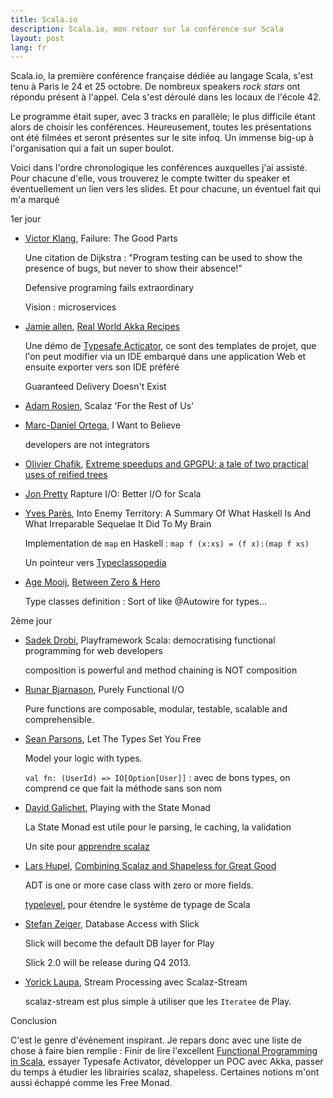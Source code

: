 ```yaml
---
title: Scala.io
description: Scala.io, mon retour sur la conférence sur Scala
layout: post
lang: fr
---
```

Scala.io, la première conférence française dédiée au langage Scala, s'est tenu à Paris le 24 et 25
octobre. De nombreux speakers *rock stars* ont répondu présent à l'appel. Cela s'est déroulé dans
les locaux de l'école 42.

Le programme était super, avec 3 tracks en parallèle; le plus difficile étant alors de choisir les
conférences. Heureusement, toutes les présentations ont été filmées et seront présentes sur le site
infoq. Un immense big-up à l'organisation qui a fait un super boulot.

Voici dans l'ordre chronologique les conférences auxquelles j'ai assisté. Pour chacune d'elle, vous
trouverez le compte twitter du speaker et éventuellement un lien vers les slides. Et pour chacune,
un éventuel fait qui m'a marqué

1er jour

-   [Victor Klang](https://twitter.com/viktorklang), Failure: The Good Parts

    Une citation de Dijkstra : "Program testing can be used to show the presence of bugs, but never
    to show their absence!"

    Defensive programing fails extraordinary

    Vision : microservices

-   [Jamie allen](https://twitter.com/jamie_allen), [Real World Akka
    Recipes](http://www.slideshare.net/shinolajla/real-world-akka-recepies-v3)

    Une démo de [Typesafe Acticator](http://typesafe.com/activator), ce sont des templates de
    projet, que l'on peut modifier via un IDE embarqué dans une application Web et ensuite exporter
    vers son IDE préféré

    Guaranteed Delivery Doesn't Exist

-   [Adam Rosien](https://twitter.com/arosien), Scalaz 'For the Rest of Us'
-   [Marc-Daniel Ortega](https://twitter.com/patterngazer), I Want to Believe

    developers are not integrators

-   [Olivier Chafik](https://twitter.com/ochafik), [Extreme speedups and GPGPU: a tale of two
    practical uses of reified
    trees](https://docs.google.com/presentation/d/1R61HTC6HMzmv7y6UqCSmVhy7kNk04l9cDg2vYHECZ98/edit?pli=1#slide=id.p)
-   [Jon Pretty](https://twitter.com/propensive) Rapture I/O: Better I/O for Scala
-   [Yves Parès](https://twitter.com/YvesPares), Into Enemy Territory: A Summary Of What Haskell Is
    And What Irreparable Sequelae It Did To My Brain

    Implementation de `map` en Haskell : `map f (x:xs) = (f x):(map f xs)`

    Un pointeur vers [Typeclassopedia](http://www.haskell.org/haskellwiki/Typeclassopedia)

-   [Age Mooij](https://twitter.com/agemooij), [Between Zero &
    Hero](https://speakerdeck.com/agemooij/between-zero-and-hero-scala-tips-and-tricks-for-the-intermediate-scala-developer)

    Type classes definition : Sort of like @Autowire for types…

2ème jour

-   [Sadek Drobi](https://twitter.com/Sadache), Playframework Scala: democratising functional
    programming for web developers

    composition is powerful and method chaining is NOT composition

-   [Runar Bjarnason](https://twitter.com/runarorama), Purely Functional I/O

    Pure functions are composable, modular, testable, scalable and comprehensible.

-   [Sean Parsons](https://twitter.com/seanparsons), Let The Types Set You Free

    Model your logic with types.

    `val fn: (UserId) => IO[Option[User]]` : avec de bons types, on comprend ce que fait la méthode
    sans son nom

-   [David Galichet](https://twitter.com/dgalichet), Playing with the State Monad

    La State Monad est utile pour le parsing, le caching, la validation

    Un site pour [apprendre scalaz](http://eed3si9n.com/learning-scalaz/)

-   [Lars Hupel](https://twitter.com/larsr_h), [Combining Scalaz and Shapeless for Great
    Good](https://speakerdeck.com/larsrh/combining-scalaz-and-shapeless-for-great-good)

    ADT is one or more case class with zero or more fields.

    [typelevel](http://typelevel.org/), pour étendre le système de typage de Scala

-   [Stefan Zeiger](https://twitter.com/StefanZeiger), Database Access with Slick

    Slick will become the default DB layer for Play

    Slick 2.0 will be release during Q4 2013.

-   [Yorick Laupa](https://twitter.com/yoeight), Stream Processing avec Scalaz-Stream

    scalaz-stream est plus simple à utiliser que les `Iteratee` de Play.

Conclusion

C'est le genre d'évènement inspirant. Je repars donc avec une liste de chose à faire bien remplie :
Finir de lire l'excellent [Functional Programming in Scala](https://www.manning.com/books/functional-programming-in-scala),
essayer Typesafe Activator, développer un POC avec Akka, passer du temps à étudier les librairies
scalaz, shapeless. Certaines notions m'ont aussi échappé comme les Free Monad.
